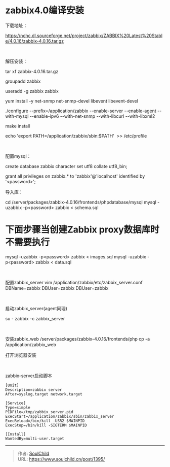 # zabbix4.0编译安装

<!--more-->
下载地址：

https://nchc.dl.sourceforge.net/project/zabbix/ZABBIX%20Latest%20Stable/4.0.16/zabbix-4.0.16.tar.gz

&nbsp;

解压安装：

tar xf zabbix-4.0.16.tar.gz

groupadd zabbix

useradd -g zabbix zabbix

yum install -y net-snmp net-snmp-devel libevent libevent-devel

./configure --prefix=/application/zabbix --enable-server --enable-agent --with-mysql --enable-ipv6 --with-net-snmp --with-libcurl --with-libxml2

make install

echo 'export PATH=/application/zabbix/sbin:$PATH'  &gt;&gt; /etc/profile

&nbsp;

配置mysql：

create database zabbix character set utf8 collate utf8_bin;

grant all privileges on zabbix.* to 'zabbix'@'localhost' identified by '&lt;password&gt;';

导入库：

cd /server/packages/zabbix-4.0.16/frontends/phpdatabase/mysql
mysql -uzabbix -p&lt;password&gt; zabbix &lt; schema.sql
# 下面步骤当创建Zabbix proxy数据库时不需要执行
mysql -uzabbix -p&lt;password&gt; zabbix &lt; images.sql
mysql -uzabbix -p&lt;password&gt; zabbix &lt; data.sql

&nbsp;

配置zabbix_server
vim /application/zabbix/etc/zabbix_server.conf
DBName=zabbix
DBUser=zabbix
DBUser=zabbix

&nbsp;

启动zabbix_server(agent同理)

su - zabbix -c zabbix_server

&nbsp;

安装zabbix_web
/server/packages/zabbix-4.0.16/frontends/php
cp -a /application/zabbix_web

打开浏览器安装

&nbsp;

zabbix-server启动脚本
<pre class="line-numbers" data-line="1" data-start="1"><code class="language-bash">[Unit]
Description=zabbix server
After=syslog.target network.target

[Service]
Type=simple
PIDFile=/tmp/zabbix_server.pid
ExecStart=/application/zabbix/sbin/zabbix_server
ExecReload=/bin/kill -USR2 $MAINPID
ExecStop=/bin/kill -SIGTERM $MAINPID

[Install]
WantedBy=multi-user.target</code></pre>


---

> 作者: [SoulChild](https://www.soulchild.cn)  
> URL: https://www.soulchild.cn/post/1395/  

